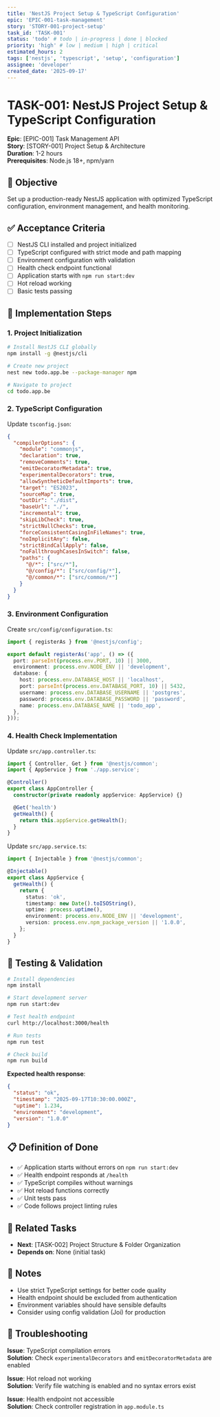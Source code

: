 ```yaml
---
title: 'NestJS Project Setup & TypeScript Configuration'
epic: 'EPIC-001-task-management'
story: 'STORY-001-project-setup'
task_id: 'TASK-001'
status: 'todo' # todo | in-progress | done | blocked
priority: 'high' # low | medium | high | critical
estimated_hours: 2
tags: ['nestjs', 'typescript', 'setup', 'configuration']
assignee: 'developer'
created_date: '2025-09-17'
---
```


# TASK-001: NestJS Project Setup & TypeScript Configuration

**Epic**: [EPIC-001] Task Management API  
**Story**: [STORY-001] Project Setup & Architecture  
**Duration**: 1-2 hours  
**Prerequisites**: Node.js 18+, npm/yarn

## 🎯 Objective

Set up a production-ready NestJS application with optimized TypeScript configuration, environment management, and health monitoring.

## ✅ Acceptance Criteria

- [ ] NestJS CLI installed and project initialized
- [ ] TypeScript configured with strict mode and path mapping
- [ ] Environment configuration with validation
- [ ] Health check endpoint functional
- [ ] Application starts with `npm run start:dev`
- [ ] Hot reload working
- [ ] Basic tests passing

## 🔧 Implementation Steps

### 1. Project Initialization

```bash
# Install NestJS CLI globally
npm install -g @nestjs/cli

# Create new project
nest new todo.app.be --package-manager npm

# Navigate to project
cd todo.app.be
```

### 2. TypeScript Configuration

Update `tsconfig.json`:

```json
{
  "compilerOptions": {
    "module": "commonjs",
    "declaration": true,
    "removeComments": true,
    "emitDecoratorMetadata": true,
    "experimentalDecorators": true,
    "allowSyntheticDefaultImports": true,
    "target": "ES2023",
    "sourceMap": true,
    "outDir": "./dist",
    "baseUrl": "./",
    "incremental": true,
    "skipLibCheck": true,
    "strictNullChecks": true,
    "forceConsistentCasingInFileNames": true,
    "noImplicitAny": false,
    "strictBindCallApply": false,
    "noFallthroughCasesInSwitch": false,
    "paths": {
      "@/*": ["src/*"],
      "@/config/*": ["src/config/*"],
      "@/common/*": ["src/common/*"]
    }
  }
}
```

### 3. Environment Configuration

Create `src/config/configuration.ts`:

```typescript
import { registerAs } from '@nestjs/config';

export default registerAs('app', () => ({
  port: parseInt(process.env.PORT, 10) || 3000,
  environment: process.env.NODE_ENV || 'development',
  database: {
    host: process.env.DATABASE_HOST || 'localhost',
    port: parseInt(process.env.DATABASE_PORT, 10) || 5432,
    username: process.env.DATABASE_USERNAME || 'postgres',
    password: process.env.DATABASE_PASSWORD || 'password',
    name: process.env.DATABASE_NAME || 'todo_app',
  },
}));
```

### 4. Health Check Implementation

Update `src/app.controller.ts`:

```typescript
import { Controller, Get } from '@nestjs/common';
import { AppService } from './app.service';

@Controller()
export class AppController {
  constructor(private readonly appService: AppService) {}

  @Get('health')
  getHealth() {
    return this.appService.getHealth();
  }
}
```

Update `src/app.service.ts`:

```typescript
import { Injectable } from '@nestjs/common';

@Injectable()
export class AppService {
  getHealth() {
    return {
      status: 'ok',
      timestamp: new Date().toISOString(),
      uptime: process.uptime(),
      environment: process.env.NODE_ENV || 'development',
      version: process.env.npm_package_version || '1.0.0',
    };
  }
}
```

## 🧪 Testing & Validation

```bash
# Install dependencies
npm install

# Start development server
npm run start:dev

# Test health endpoint
curl http://localhost:3000/health

# Run tests
npm run test

# Check build
npm run build
```

**Expected health response**:

```json
{
  "status": "ok",
  "timestamp": "2025-09-17T10:30:00.000Z",
  "uptime": 1.234,
  "environment": "development",
  "version": "1.0.0"
}
```

## 📋 Definition of Done

- ✅ Application starts without errors on `npm run start:dev`
- ✅ Health endpoint responds at `/health`
- ✅ TypeScript compiles without warnings
- ✅ Hot reload functions correctly
- ✅ Unit tests pass
- ✅ Code follows project linting rules

## 🔗 Related Tasks

- **Next**: [TASK-002] Project Structure & Folder Organization
- **Depends on**: None (initial task)

## 📝 Notes

- Use strict TypeScript settings for better code quality
- Health endpoint should be excluded from authentication
- Environment variables should have sensible defaults
- Consider using config validation (Joi) for production

## 🐛 Troubleshooting

**Issue**: TypeScript compilation errors  
**Solution**: Check `experimentalDecorators` and `emitDecoratorMetadata` are enabled

**Issue**: Hot reload not working  
**Solution**: Verify file watching is enabled and no syntax errors exist

**Issue**: Health endpoint not accessible  
**Solution**: Check controller registration in `app.module.ts`
